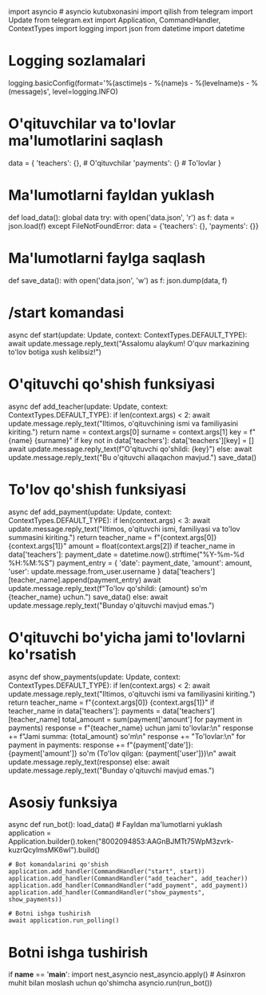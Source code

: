 import asyncio  # asyncio kutubxonasini import qilish
from telegram import Update
from telegram.ext import Application, CommandHandler, ContextTypes
import logging
import json
from datetime import datetime

# Logging sozlamalari
logging.basicConfig(format='%(asctime)s - %(name)s - %(levelname)s - %(message)s', level=logging.INFO)

# O'qituvchilar va to'lovlar ma'lumotlarini saqlash
data = {
    'teachers': {},  # O'qituvchilar
    'payments': {}   # To'lovlar
}

# Ma'lumotlarni fayldan yuklash
def load_data():
    global data
    try:
        with open('data.json', 'r') as f:
            data = json.load(f)
    except FileNotFoundError:
        data = {'teachers': {}, 'payments': {}}

# Ma'lumotlarni faylga saqlash
def save_data():
    with open('data.json', 'w') as f:
        json.dump(data, f)

# /start komandasi
async def start(update: Update, context: ContextTypes.DEFAULT_TYPE):
    await update.message.reply_text("Assalomu alaykum! O'quv markazining to'lov botiga xush kelibsiz!")

# O'qituvchi qo'shish funksiyasi
async def add_teacher(update: Update, context: ContextTypes.DEFAULT_TYPE):
    if len(context.args) < 2:
        await update.message.reply_text("Iltimos, o'qituvchining ismi va familiyasini kiriting.")
        return
    name = context.args[0]
    surname = context.args[1]
    key = f"{name} {surname}"
    if key not in data['teachers']:
        data['teachers'][key] = []
        await update.message.reply_text(f"O'qituvchi qo'shildi: {key}")
    else:
        await update.message.reply_text("Bu o'qituvchi allaqachon mavjud.")
    save_data()

# To'lov qo'shish funksiyasi
async def add_payment(update: Update, context: ContextTypes.DEFAULT_TYPE):
    if len(context.args) < 3:
        await update.message.reply_text("Iltimos, o'qituvchi ismi, familiyasi va to'lov summasini kiriting.")
        return
    teacher_name = f"{context.args[0]} {context.args[1]}"
    amount = float(context.args[2])
    if teacher_name in data['teachers']:
        payment_date = datetime.now().strftime("%Y-%m-%d %H:%M:%S")
        payment_entry = {
            'date': payment_date,
            'amount': amount,
            'user': update.message.from_user.username
        }
        data['teachers'][teacher_name].append(payment_entry)
        await update.message.reply_text(f"To'lov qo'shildi: {amount} so'm {teacher_name} uchun.")
        save_data()
    else:
        await update.message.reply_text("Bunday o'qituvchi mavjud emas.")

# O'qituvchi bo'yicha jami to'lovlarni ko'rsatish
async def show_payments(update: Update, context: ContextTypes.DEFAULT_TYPE):
    if len(context.args) < 2:
        await update.message.reply_text("Iltimos, o'qituvchi ismi va familiyasini kiriting.")
        return
    teacher_name = f"{context.args[0]} {context.args[1]}"
    if teacher_name in data['teachers']:
        payments = data['teachers'][teacher_name]
        total_amount = sum(payment['amount'] for payment in payments)
        response = f"{teacher_name} uchun jami to'lovlar:\n"
        response += f"Jami summa: {total_amount} so'm\n"
        response += "To'lovlar:\n"
        for payment in payments:
            response += f"{payment['date']}: {payment['amount']} so'm (To'lov qilgan: {payment['user']})\n"
        await update.message.reply_text(response)
    else:
        await update.message.reply_text("Bunday o'qituvchi mavjud emas.")

# Asosiy funksiya
async def run_bot():
    load_data()  # Fayldan ma'lumotlarni yuklash
    application = Application.builder().token("8002094853:AAGnBJMTt75WpM3zvrk-kuzrQcyImsMK6wI").build()
    
    # Bot komandalarini qo'shish
    application.add_handler(CommandHandler("start", start))
    application.add_handler(CommandHandler("add_teacher", add_teacher))
    application.add_handler(CommandHandler("add_payment", add_payment))
    application.add_handler(CommandHandler("show_payments", show_payments))
    
    # Botni ishga tushirish
    await application.run_polling()

# Botni ishga tushirish
if __name__ == '__main__':
    import nest_asyncio
    nest_asyncio.apply()  # Asinxron muhit bilan moslash uchun qo'shimcha
    asyncio.run(run_bot())
